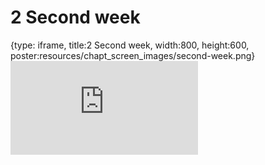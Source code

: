 # 2 Second week
 
{type: iframe, title:2 Second week, width:800, height:600, poster:resources/chapt_screen_images/second-week.png}
![](https://b7m.github.io/Product/no_toc/second-week.html)
 

 
